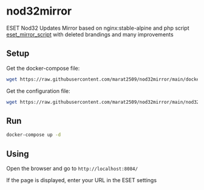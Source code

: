 # nod32mirror

ESET Nod32 Updates Mirror based on nginx:stable-alpine and php script [eset_mirror_script](https://github.com/Kingston-kms/eset_mirror_script) with deleted brandings and many improvements

## Setup

Get the docker-compose file:

```sh
wget https://raw.githubusercontent.com/marat2509/nod32mirror/main/docker-compose.yml
```

Get the configuration file:

```sh
wget https://raw.githubusercontent.com/marat2509/nod32mirror/main/nod32ms.conf
```

## Run

```sh
docker-compose up -d
```

## Using

Open the browser and go to `http://localhost:8084/`

If the page is displayed, enter your URL in the ESET settings
